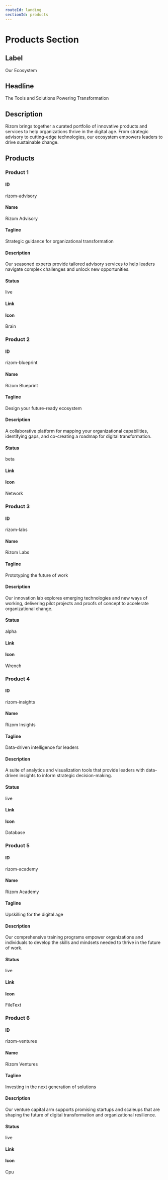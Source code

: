 ```yaml
---
routeId: landing
sectionId: products
---
```

# Products Section

## Label

Our Ecosystem

## Headline

The Tools and Solutions Powering Transformation

## Description

Rizom brings together a curated portfolio of innovative products and services to help organizations thrive in the digital age. From strategic advisory to cutting-edge technologies, our ecosystem empowers leaders to drive sustainable change.

## Products

### Product 1

#### ID

rizom-advisory

#### Name

Rizom Advisory

#### Tagline

Strategic guidance for organizational transformation

#### Description

Our seasoned experts provide tailored advisory services to help leaders navigate complex challenges and unlock new opportunities.

#### Status

live

#### Link

#### Icon

Brain

### Product 2

#### ID

rizom-blueprint

#### Name

Rizom Blueprint

#### Tagline

Design your future-ready ecosystem

#### Description

A collaborative platform for mapping your organizational capabilities, identifying gaps, and co-creating a roadmap for digital transformation.

#### Status

beta

#### Link

#### Icon

Network

### Product 3

#### ID

rizom-labs

#### Name

Rizom Labs

#### Tagline

Prototyping the future of work

#### Description

Our innovation lab explores emerging technologies and new ways of working, delivering pilot projects and proofs of concept to accelerate organizational change.

#### Status

alpha

#### Link

#### Icon

Wrench

### Product 4

#### ID

rizom-insights

#### Name

Rizom Insights

#### Tagline

Data-driven intelligence for leaders

#### Description

A suite of analytics and visualization tools that provide leaders with data-driven insights to inform strategic decision-making.

#### Status

live

#### Link

#### Icon

Database

### Product 5

#### ID

rizom-academy

#### Name

Rizom Academy

#### Tagline

Upskilling for the digital age

#### Description

Our comprehensive training programs empower organizations and individuals to develop the skills and mindsets needed to thrive in the future of work.

#### Status

live

#### Link

#### Icon

FileText

### Product 6

#### ID

rizom-ventures

#### Name

Rizom Ventures

#### Tagline

Investing in the next generation of solutions

#### Description

Our venture capital arm supports promising startups and scaleups that are shaping the future of digital transformation and organizational resilience.

#### Status

live

#### Link

#### Icon

Cpu
